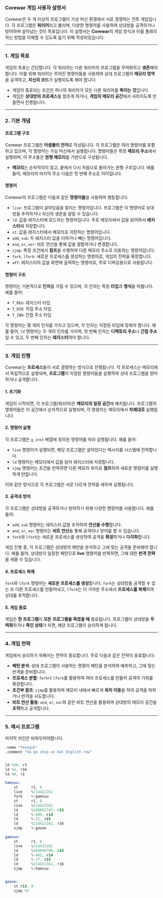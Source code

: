 ### **Corewar 게임 사용자 설명서**

Corewar은 두 개 이상의 프로그램이 가상 머신 환경에서 서로 경쟁하는 전투 게임입니다. 각 프로그램은 **워리어**라고 불리며, 다양한 명령어를 사용하여 상대방을 공격하거나 방어하며 살아남는 것이 목표입니다. 이 설명서는 **Corewar**의 게임 방식과 이를 플레이하는 방법을 이해할 수 있도록 돕기 위해 작성되었습니다.

---

### **1. 게임 목표**

게임의 목표는 간단합니다. 각 워리어는 다른 워리어의 프로그램을 무력화하고 **생존**해야 합니다. 이를 위해 워리어는 주어진 명령어들을 사용하여 상대 프로그램의 **메모리 영역**을 공격하고, **자신의 코드**가 실행되도록 해야 합니다.

- 게임이 종료되는 조건은 하나의 워리어가 모든 다른 워리어를 **죽이는 것**입니다.
- 게임은 **상대방의 프로세스**를 멈추게 하거나, **게임의 메모리 공간**에서 사라지도록 만들면서 진행됩니다.

---

### **2. 기본 개념**

#### **프로그램 구조**
Corewar 프로그램은 **어셈블리 언어**로 작성됩니다. 각 프로그램은 여러 명령어를 포함하고 있으며, 각 명령어는 가상 머신에서 실행됩니다. 명령어들은 특정 **메모리 주소**에서 실행되며, 이 주소들은 **원형 메모리**를 기반으로 구성됩니다. 

- **메모리**는 순차적이지 않고, 끝에서 다시 처음으로 돌아가는 원형 구조입니다. 예를 들어, 메모리의 마지막 주소 다음은 첫 번째 주소로 이어집니다.

#### **명령어**
Corewar의 프로그램은 다음과 같은 **명령어들**을 사용하여 행동합니다:

- `live`: 프로그램이 살아있음을 알리는 명령어입니다. 프로그램은 이 명령어로 상대방을 추적하거나 자신의 생존을 알릴 수 있습니다.
- `ld`: 값을 레지스터에 로드하는 명령어입니다. 주로 메모리에서 값을 읽어와서 **레지스터**에 저장합니다.
- `st`: 값을 레지스터에서 메모리로 저장하는 명령어입니다.
- `add`, `sub`: 두 레지스터 값을 더하거나 빼는 명령어입니다.
- `and`, `or`, `xor`: 비트 연산을 통해 값을 결합하거나 변경합니다.
- `zjmp`: 특정 조건에서 **점프**를 수행하여 다른 메모리 주소로 이동하는 명령어입니다.
- `fork`, `lfork`: 새로운 프로세스를 생성하는 명령어로, 게임의 전략을 확장합니다.
- `aff`: 레지스터의 값을 화면에 출력하는 명령어로, 주로 디버깅용으로 사용됩니다.

#### **명령어 구조**
명령어는 기본적으로 **인자**를 가질 수 있으며, 각 인자는 특정 **타입**과 **형식**을 따릅니다. 예를 들어:

- `T_REG`: 레지스터 타입
- `T_DIR`: 직접 주소 타입
- `T_IND`: 간접 주소 타입

각 명령어는 몇 개의 인자를 가지고 있으며, 각 인자는 지정된 타입에 맞춰야 합니다. 예를 들어, `ld` 명령어는 두 개의 인자를 가지며, 첫 번째 인자는 **디렉토리 주소**나 **간접 주소**일 수 있고, 두 번째 인자는 **레지스터**여야 합니다.

---

### **3. 게임 진행**

Corewar는 **프로세스**들이 서로 경쟁하는 방식으로 진행됩니다. 각 프로세스는 메모리에서 독립적으로 실행되며, **프로그램**이 지정된 명령어들을 실행하여 상대 프로그램을 방어하거나 공격합니다.

#### **1. 초기화**
게임이 시작되면, 각 프로그램(워리어)은 **메모리의 일정 공간**에 배치됩니다. 프로그램의 명령어들은 이 공간에서 순차적으로 실행되며, 각 명령어는 메모리에서 **차례대로** 실행됩니다.

#### **2. 명령어 실행**
각 프로그램은 `g_inst` 배열에 정의된 명령어를 따라 실행됩니다. 예를 들어:

- `live` 명령어가 실행되면, 해당 프로그램은 살아있다는 메시지를 시스템에 전파합니다.
- `ld` 명령어는 메모리에서 값을 읽어 레지스터에 저장합니다.
- `zjmp` 명령어는 조건을 만족하면 다른 메모리 위치로 **점프**하여 새로운 명령어를 실행하게 만듭니다.

이와 같은 방식으로 각 프로그램은 서로 다르게 전략을 세우며 실행됩니다.

#### **3. 공격과 방어**
각 프로그램은 상대방을 공격하거나 방어하기 위해 다양한 명령어를 사용합니다. 예를 들어:

- `add`, `sub` 명령어는 레지스터 값을 조작하여 **연산을 수행**합니다.
- `and`, `or`, `xor` 명령어는 **비트 연산**을 통해 공격이나 방어를 할 수 있습니다.
- `fork`와 `lfork`는 새로운 프로세스를 생성하여 공격을 **확장**하거나 **다각화**합니다.

게임 진행 중, 각 프로그램은 상대방의 패턴을 분석하고 그에 맞는 공격을 준비해야 합니다. 예를 들어, 상대방이 일정한 패턴으로 **live** 명령어를 반복하면, 그에 대한 **반격 전략**을 세울 수 있습니다.

#### **4. 프로세스 복제**
`fork`와 `lfork` 명령어는 **새로운 프로세스를 생성**합니다. `fork`는 상대방을 공격할 수 있는 또 다른 프로세스를 만들어내고, `lfork`는 더 가까운 주소에서 **프로세스를 복제**하여 상대를 추적합니다.

#### **5. 게임 종료**
게임은 **한 프로그램**이 **모든 프로그램을 죽였을 때** 종료됩니다. 프로그램이 상대방을 **무력화**하거나 **죽인 상태**가 되면, 해당 프로그램이 승리하게 됩니다.

---

### **4. 게임 전략**

게임에서 승리하기 위해서는 전략이 중요합니다. 주로 다음과 같은 전략이 유효합니다:

- **패턴 분석**: 상대 프로그램이 사용하는 명령어 패턴을 분석하여 예측하고, 그에 맞는 반격을 준비합니다.
- **프로세스 분할**: `fork`나 `lfork`를 활용하여 여러 프로세스를 만들어 공격의 기회를 확장합니다.
- **조건부 점프**: `zjmp`를 활용하여 메모리 내에서 빠르게 **위치 이동**을 하여 공격을 피하거나 반격을 시도합니다.
- **비트 연산 활용**: `and`, `or`, `xor`와 같은 비트 연산을 활용하여 상대방의 메모리 공간을 **조작**하고 공격합니다.

---

### **5. 예시 프로그램**
마지막 라인은 비워두어야합니다.

``` asm
.name "Yeonguk"
.comment "ha go ship un mal English row"


ld %50, r3
ld %4, r16
ld %0, r2

hamsuu:
	st		r1, 6
	live	%214422161
	fork	%:gamsuu
	st		r1, 6
	live	%214422161
	ld		%190057743, r13
	ld		%-409, r14
	ld		%-21, r15
	ld		%214422161, r16
	zjmp	%:goooo

gamsuu:
	st		r1, 6
	live	%214422161
	ld		%269090790, r13
	ld		%-405, r14
	ld		%-17, r15
	ld		%214422161, r16
	zjmp	%:hamsuu


goooo:
	st r13, 8
	zjmp %3

```

